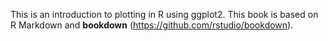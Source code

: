 This is an introduction to plotting in R using ggplot2. This book is based on  R Markdown and **bookdown** (https://github.com/rstudio/bookdown). 
